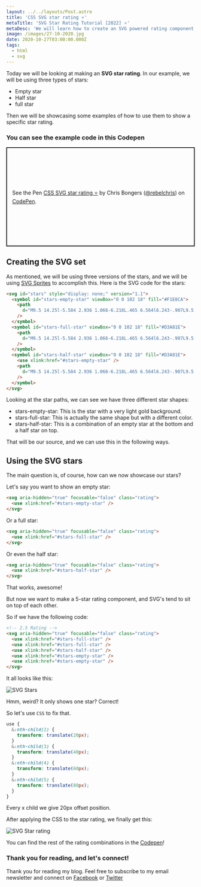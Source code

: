 ```yaml
---
layout: ../../layouts/Post.astro
title: 'CSS SVG star rating ⭐️'
metaTitle: 'SVG Star Rating Tutorial [2022] ⭐️'
metaDesc: 'We will learn how to create an SVG powered rating component with stars. See the code example in the Codepen.'
image: /images/27-10-2020.jpg
date: 2020-10-27T03:00:00.000Z
tags:
  - html
  - svg
---
```


Today we will be looking at making an **SVG star rating**.
In our example, we will be using three types of stars:

- Empty star
- Half star
- full star

Then we will be showcasing some examples of how to use them to show a specific star rating.

### You can see the example code in this Codepen

<p class="codepen" data-height="265" data-theme-id="dark" data-default-tab="html,result" data-user="rebelchris" data-slug-hash="dyXORMd" style="height: 265px; box-sizing: border-box; display: flex; align-items: center; justify-content: center; border: 2px solid; margin: 1em 0; padding: 1em;" data-pen-title="CSS SVG star rating ⭐️">
  <span>See the Pen <a href="https://codepen.io/rebelchris/pen/dyXORMd">
  CSS SVG star rating ⭐️</a> by Chris Bongers (<a href="https://codepen.io/rebelchris">@rebelchris</a>)
  on <a href="https://codepen.io">CodePen</a>.</span>
</p>
<script async src="https://static.codepen.io/assets/embed/ei.js"></script>

## Creating the SVG set

As mentioned, we will be using three versions of the stars, and we will be using [SVG Sprites](https://daily-dev-tips.com/posts/svg-sprites/) to accomplish this. Here is the SVG code for the stars:

```html
<svg id="stars" style="display: none;" version="1.1">
  <symbol id="stars-empty-star" viewBox="0 0 102 18" fill="#F1E8CA">
    <path
      d="M9.5 14.25l-5.584 2.936 1.066-6.218L.465 6.564l6.243-.907L9.5 0l2.792 5.657 6.243.907-4.517 4.404 1.066 6.218"
    />
  </symbol>
  <symbol id="stars-full-star" viewBox="0 0 102 18" fill="#D3A81E">
    <path
      d="M9.5 14.25l-5.584 2.936 1.066-6.218L.465 6.564l6.243-.907L9.5 0l2.792 5.657 6.243.907-4.517 4.404 1.066 6.218"
    />
  </symbol>
  <symbol id="stars-half-star" viewBox="0 0 102 18" fill="#D3A81E">
    <use xlink:href="#stars-empty-star" />
    <path
      d="M9.5 14.25l-5.584 2.936 1.066-6.218L.465 6.564l6.243-.907L9.5 0l2.792"
    />
  </symbol>
</svg>
```

Looking at the star paths, we can see we have three different star shapes:

- stars-empty-star: This is the star with a very light gold background.
- stars-full-star: This is actually the same shape but with a different color.
- stars-half-star: This is a combination of an empty star at the bottom and a half star on top.

That will be our source, and we can use this in the following ways.

## Using the SVG stars

The main question is, of course, how can we now showcase our stars?

Let's say you want to show an empty star:

```html
<svg aria-hidden="true" focusable="false" class="rating">
  <use xlink:href="#stars-empty-star" />
</svg>
```

Or a full star:

```html
<svg aria-hidden="true" focusable="false" class="rating">
  <use xlink:href="#stars-full-star" />
</svg>
```

Or even the half star:

```html
<svg aria-hidden="true" focusable="false" class="rating">
  <use xlink:href="#stars-half-star" />
</svg>
```

That works, awesome!

But now we want to make a 5-star rating component, and SVG's tend to sit on top of each other.

So if we have the following code:

```html
<!-- 2.5 Rating -->
<svg aria-hidden="true" focusable="false" class="rating">
  <use xlink:href="#stars-full-star" />
  <use xlink:href="#stars-full-star" />
  <use xlink:href="#stars-half-star" />
  <use xlink:href="#stars-empty-star" />
  <use xlink:href="#stars-empty-star" />
</svg>
```

It all looks like this:

![SVG Stars](https://cdn.hashnode.com/res/hashnode/image/upload/v1603347139123/Bj4IomOUJ.png)

Hmm, weird? It only shows one star?
Correct!

So let's use `CSS` to fix that.

```css
use {
  &:nth-child(2) {
    transform: translate(20px);
  }
  &:nth-child(3) {
    transform: translate(40px);
  }
  &:nth-child(4) {
    transform: translate(60px);
  }
  &:nth-child(5) {
    transform: translate(80px);
  }
}
```

Every x child we give 20px offset position.

After applying the CSS to the star rating, we finally get this:

![SVG Star rating](https://cdn.hashnode.com/res/hashnode/image/upload/v1603347219154/SsCil3esJ.png)

You can find the rest of the rating combinations in the [Codepen](https://codepen.io/rebelchris/pen/dyXORMd)!

### Thank you for reading, and let's connect!

Thank you for reading my blog. Feel free to subscribe to my email newsletter and connect on [Facebook](https://www.facebook.com/DailyDevTipsBlog) or [Twitter](https://twitter.com/DailyDevTips1)
